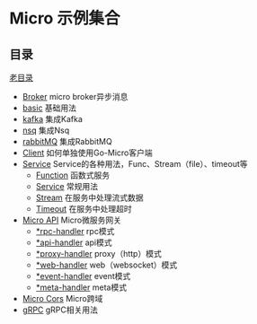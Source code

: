 # Micro 示例集合

## 目录

[老目录](./README.OLD.md)

- [Broker](./broker) micro broker异步消息
 - [basic](./broker/basic)  基础用法
 - [kafka](./broker/kafka)  集成Kafka
 - [nsq](./broker/nsq)  集成Nsq
 - [rabbitMQ](./broker/rabbitmq) 集成RabbitMQ 
- [Client](./client) 如何单独使用Go-Micro客户端
- [Service](./service) Service的各种用法，Func、Stream（file）、timeout等
  - [Function](./service/function) 函数式服务
  - [Service](./service/service) 常规用法
  - [Stream](./service/stream) 在服务中处理流式数据
  - [Timeout](./service/timeout) 在服务中处理超时
- [Micro API](./micro-api) Micro微服务网关
  - [*rpc-handler](./micro-api/rpc) rpc模式
  - [*api-handler](./micro-api/api) api模式
  - [*proxy-handler](./micro-api/proxy) proxy（http）模式
  - [*web-handler](./micro-api/web) web（websocket）模式
  - [*event-handler](./micro-api/event) event模式
  - [*meta-handler](./micro-api/meta) meta模式
- [Micro Cors](./micro-cors) Micro跨域
- [gRPC](./micro-cors) gRPC相关用法
